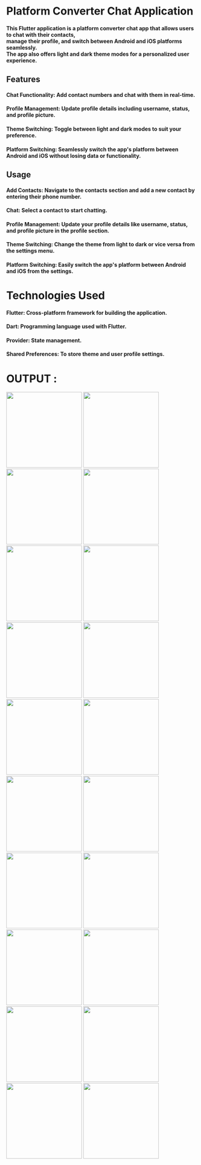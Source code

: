 # Platform Converter Chat Application
#### This Flutter application is a platform converter chat app that allows users to chat with their contacts, <br> manage their profile, and switch between Android and iOS platforms seamlessly. <br> The app also offers light and dark theme modes for a personalized user experience.


## Features
#### Chat Functionality: Add contact numbers and chat with them in real-time.
#### Profile Management: Update profile details including username, status, and profile picture.
#### Theme Switching: Toggle between light and dark modes to suit your preference.
#### Platform Switching: Seamlessly switch the app's platform between Android and iOS without losing data or functionality.


## Usage
#### Add Contacts: Navigate to the contacts section and add a new contact by entering their phone number.
#### Chat: Select a contact to start chatting.
#### Profile Management: Update your profile details like username, status, and profile picture in the profile section.
#### Theme Switching: Change the theme from light to dark or vice versa from the settings menu.
#### Platform Switching: Easily switch the app's platform between Android and iOS from the settings.


# Technologies Used
#### Flutter: Cross-platform framework for building the application.
####  Dart: Programming language used with Flutter.
#### Provider: State management.
#### Shared Preferences: To store theme and user profile settings.

# OUTPUT :

<img src = "https://github.com/user-attachments/assets/0eb5b7ea-4803-4446-9222-e4c95f86bb5a" width="200">
<img src = "https://github.com/user-attachments/assets/415848fa-5eab-406d-8b95-30d01b883752" width="200">
<img src = "https://github.com/user-attachments/assets/63b95532-7029-482a-aa84-5eddb27c52ae" width = "200">
<img src = "https://github.com/user-attachments/assets/8654d65a-0057-428f-9662-46bbe7fdcf6e" width="200">
<img src = "https://github.com/user-attachments/assets/5fc3ac1b-c00b-4a19-821f-ba8c8f10e8cd" width = "200">
<img src = "https://github.com/user-attachments/assets/5450e588-5c48-48a5-9d25-42dac9c89bcd" width = "200">
<img src = "https://github.com/user-attachments/assets/fb0c0857-0ef3-4ca3-834f-6c94d6406fea" width = "200">
<img src = "https://github.com/user-attachments/assets/d71aa8f6-1331-4bb1-b7f2-e0feebc1f823" width = "200">
<img src = "https://github.com/user-attachments/assets/e29fc9d7-56b3-4451-af03-c0b9c88ba2d1" width = "200">
<img src = "https://github.com/user-attachments/assets/abdf2953-2b9d-4a6a-b6d0-ace8286661c9" width = "200">
<img src = "https://github.com/user-attachments/assets/b90bc0d0-7a14-4105-93ee-aa823e4d5e81" width = "200" >
<img src = "https://github.com/user-attachments/assets/d4563d0f-7f21-4e93-b56a-a48c7bc8f611" width = "200">
<img src = "https://github.com/user-attachments/assets/32db8985-8610-4a91-8014-87eb77d7ea74" width = "200">
<img src = "https://github.com/user-attachments/assets/ae2f04c4-009a-4d61-bbfe-92cac8695e68" width = "200">
<img src = "https://github.com/user-attachments/assets/123a47c5-e4e5-4e2e-a805-289c57081c00" width = "200">
<img src = "https://github.com/user-attachments/assets/89ef6de6-ca4b-4814-bc27-fd2659fd90c7" width = "200">
<img src = "https://github.com/user-attachments/assets/c8f213fa-9ebc-4d6b-9e9a-1f0455619b97" width = "200">
<img src = "https://github.com/user-attachments/assets/7fbe3040-f58e-48db-a20a-8550e54dcadc" width = "200">
<img src = "https://github.com/user-attachments/assets/d6acd92a-5925-4e74-a8a5-5ceebfb29770" width = "200">
<img src = "https://github.com/user-attachments/assets/3c1527ce-08be-4c6a-bf2b-776f129aa9e9" width = "200">











